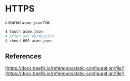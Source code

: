 # HTTPS

created `acme.json` file:

```bash
$ touch acme.json
# After set permission
$ chmod 600 acme.json
```

## References

[https://docs.traefik.io/reference/static-configuration/file/](https://docs.traefik.io/reference/static-configuration/file/)